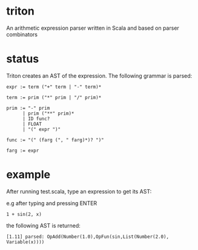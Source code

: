 triton
======

An arithmetic expression parser written in Scala and based on parser combinators

status
======
Triton creates an AST of the expression. The following grammar is parsed:

```
expr := term ("+" term | "-" term)*

term := prim ("*" prim | "/" prim)*

prim := "-" prim 
      | prim ("**" prim)* 
      | ID func? 
      | FLOAT 
      | "(" expr ")"

func := "(" (farg (", " farg)*)? ")"

farg := expr
```

example
======
After running test.scala, type an expression to get its AST:

e.g after typing and pressing ENTER
```
1 + sin(2, x)
```
the following AST is returned:
```
[1.11] parsed: OpAdd(Number(1.0),OpFun(sin,List(Number(2.0), Variable(x))))
```
